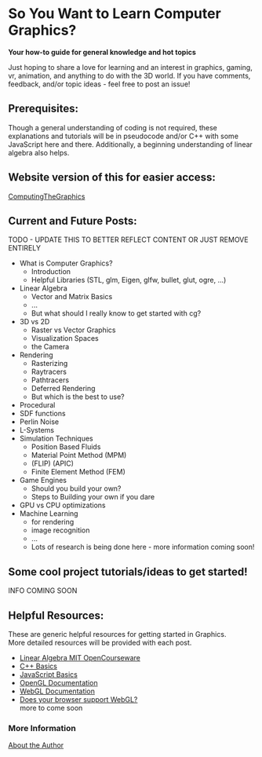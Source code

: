 # So You Want to Learn Computer Graphics?
<b> Your how-to guide for general knowledge and hot topics </b>

Just hoping to share a love for learning and an interest in graphics, gaming, vr, animation, and anything to do with the 3D world. If you have comments, feedback, and/or topic ideas - feel free to post an issue!

## Prerequisites:

Though a general understanding of coding is not required, these explanations and tutorials will be in pseudocode and/or C++ with some JavaScript here and there. Additionally, a beginning understanding of linear algebra also helps.

## Website version of this for easier access:
[ComputingTheGraphics](https://www.computingthegraphics.com)

## Current and Future Posts:
TODO - UPDATE THIS TO BETTER REFLECT CONTENT OR JUST REMOVE ENTIRELY
- What is Computer Graphics?
  - Introduction
  - Helpful Libraries (STL, glm, Eigen, glfw, bullet, glut, ogre, ...)
- Linear Algebra
  - Vector and Matrix Basics
  - ...
  - But what should I really know to get started with cg?
- 3D vs 2D
  - Raster vs Vector Graphics
  - Visualization Spaces
  - the Camera
- Rendering
  - Rasterizing
  - Raytracers
  - Pathtracers
  - Deferred Rendering
  - But which is the best to use?
-  Procedural
  - SDF functions
  - Perlin Noise
  - L-Systems
- Simulation Techniques
  - Position Based Fluids
  - Material Point Method (MPM)
  - (FLIP) (APIC)
  - Finite Element Method (FEM)
- Game Engines
  - Should you build your own?
  - Steps to Building your own if you dare
- GPU vs CPU optimizations
- Machine Learning
  - for rendering
  - image recognition
  - ...
  - Lots of research is being done here - more information coming soon!
  
## Some cool project tutorials/ideas to get started!
INFO COMING SOON

## Helpful Resources:
These are generic helpful resources for getting started in Graphics. <br> More detailed resources will be provided with each post.

- [Linear Algebra MIT OpenCourseware](https://ocw.mit.edu/courses/mathematics/18-06-linear-algebra-spring-2010/video-lectures/)
- [C++ Basics](https://www.learncpp.com/)
- [JavaScript Basics](http://speakingjs.com/es5/ch01.html)
- [OpenGL Documentation](https://www.khronos.org/registry/OpenGL-Refpages/)
- [WebGL Documentation](https://www.khronos.org/webgl/)
- [Does your browser support WebGL?](https://get.webgl.org/)
<br> more to come soon

### More Information
[About the Author](hannahbollar.com/About.html)
